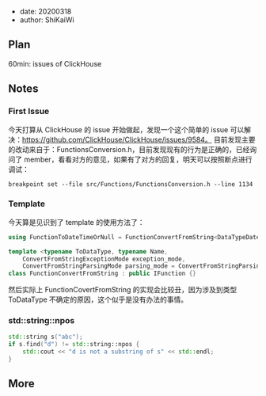 - date: 20200318 
- author: ShiKaiWi

## Plan
60min: issues of ClickHouse

## Notes
### First Issue
今天打算从 ClickHouse 的 issue 开始做起，发现一个这个简单的 issue 可以解决：https://github.com/ClickHouse/ClickHouse/issues/9584。
目前发现主要的改动来自于：FunctionsConversion.h，目前发现现有的行为是正确的，已经询问了 member，看看对方的意见，如果有了对方的回复，明天可以按照断点进行调试：
```
breakpoint set --file src/Functions/FunctionsConversion.h --line 1134
```

### Template
今天算是见识到了 template 的使用方法了：
```cpp
using FunctionToDateTimeOrNull = FunctionConvertFromString<DataTypeDateTime, NameToDateTimeOrNull, ConvertFromStringExceptionMode::Null>;

template <typename ToDataType, typename Name,
    ConvertFromStringExceptionMode exception_mode,
    ConvertFromStringParsingMode parsing_mode = ConvertFromStringParsingMode::Normal>
class FunctionConvertFromString : public IFunction {}
```

然后实际上 FunctionCovertFromString 的实现会比较丑，因为涉及到类型 ToDataType 不确定的原因，这个似乎是没有办法的事情。

### std::string::npos
```cpp
std::string s("abc");
if s.find("d") != std::string::npos {
    std::cout << "d is not a substring of s" << std::endl;
}
```

## More
